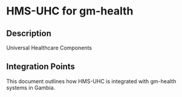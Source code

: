 # HMS-UHC for gm-health

## Description

Universal Healthcare Components

## Integration Points

This document outlines how HMS-UHC is integrated with gm-health systems in Gambia.

